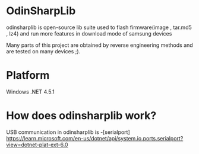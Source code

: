 # OdinSharpLib
odinsharplib is open-source lib suite used to flash firmware(image , tar.md5 , lz4) and run more features in download mode of samsung devices

Many parts of this project are obtained by reverse engineering methods and are tested on many devices ;).


# Platform
Windows .NET 4.5.1

# How does odinsharplib work?
USB communication in odinsharplib is -[serialport] https://learn.microsoft.com/en-us/dotnet/api/system.io.ports.serialport?view=dotnet-plat-ext-6.0

